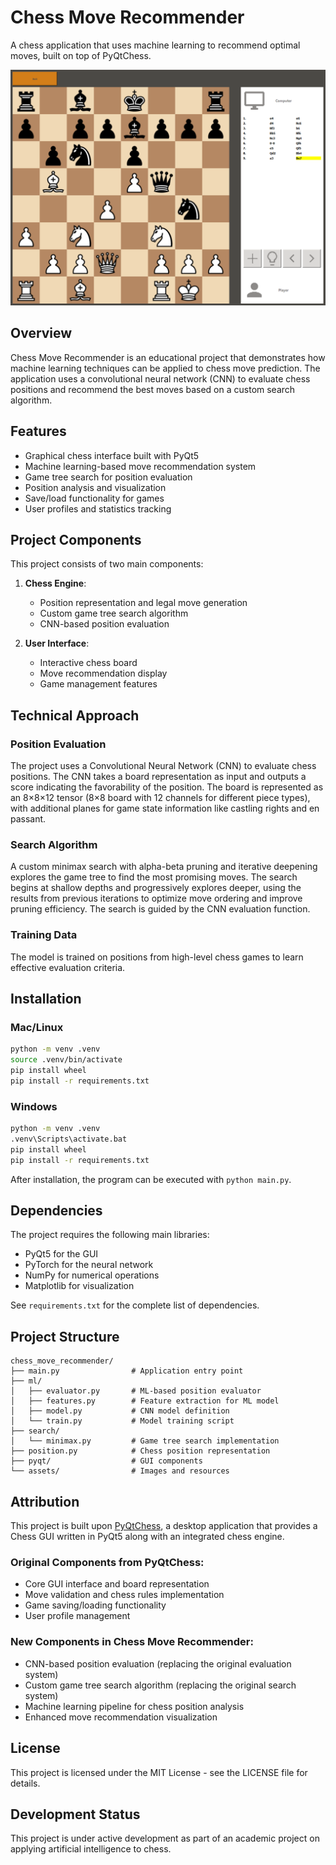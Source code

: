 # Chess Move Recommender

A chess application that uses machine learning to recommend optimal moves, built on top of PyQtChess.

![Game preview](preview.png)

## Overview

Chess Move Recommender is an educational project that demonstrates how machine learning techniques can be applied to chess move prediction. The application uses a convolutional neural network (CNN) to evaluate chess positions and recommend the best moves based on a custom search algorithm.

## Features

- Graphical chess interface built with PyQt5
- Machine learning-based move recommendation system
- Game tree search for position evaluation
- Position analysis and visualization
- Save/load functionality for games
- User profiles and statistics tracking

## Project Components

This project consists of two main components:

1. **Chess Engine**:
   - Position representation and legal move generation
   - Custom game tree search algorithm
   - CNN-based position evaluation

2. **User Interface**:
   - Interactive chess board
   - Move recommendation display
   - Game management features

## Technical Approach

### Position Evaluation
The project uses a Convolutional Neural Network (CNN) to evaluate chess positions. The CNN takes a board representation as input and outputs a score indicating the favorability of the position. The board is represented as an 8×8×12 tensor (8×8 board with 12 channels for different piece types), with additional planes for game state information like castling rights and en passant.

### Search Algorithm
A custom minimax search with alpha-beta pruning and iterative deepening explores the game tree to find the most promising moves. The search begins at shallow depths and progressively explores deeper, using the results from previous iterations to optimize move ordering and improve pruning efficiency. The search is guided by the CNN evaluation function.

### Training Data
The model is trained on positions from high-level chess games to learn effective evaluation criteria.

## Installation

### Mac/Linux
```bash
python -m venv .venv
source .venv/bin/activate
pip install wheel
pip install -r requirements.txt
```

### Windows
```bash
python -m venv .venv
.venv\Scripts\activate.bat
pip install wheel
pip install -r requirements.txt
```

After installation, the program can be executed with `python main.py`.

## Dependencies

The project requires the following main libraries:
- PyQt5 for the GUI
- PyTorch for the neural network
- NumPy for numerical operations
- Matplotlib for visualization

See `requirements.txt` for the complete list of dependencies.

## Project Structure

```
chess_move_recommender/
├── main.py                # Application entry point
├── ml/
│   ├── evaluator.py       # ML-based position evaluator
│   ├── features.py        # Feature extraction for ML model
│   ├── model.py           # CNN model definition
│   └── train.py           # Model training script
├── search/
│   └── minimax.py         # Game tree search implementation
├── position.py            # Chess position representation
├── pyqt/                  # GUI components
└── assets/                # Images and resources
```

## Attribution

This project is built upon [PyQtChess](https://github.com/original/pyqtchess), a desktop application that provides a Chess GUI written in PyQt5 along with an integrated chess engine.

### Original Components from PyQtChess:
- Core GUI interface and board representation
- Move validation and chess rules implementation
- Game saving/loading functionality
- User profile management

### New Components in Chess Move Recommender:
- CNN-based position evaluation (replacing the original evaluation system)
- Custom game tree search algorithm (replacing the original search system)
- Machine learning pipeline for chess position analysis
- Enhanced move recommendation visualization

## License

This project is licensed under the MIT License - see the LICENSE file for details.

## Development Status

This project is under active development as part of an academic project on applying artificial intelligence to chess.